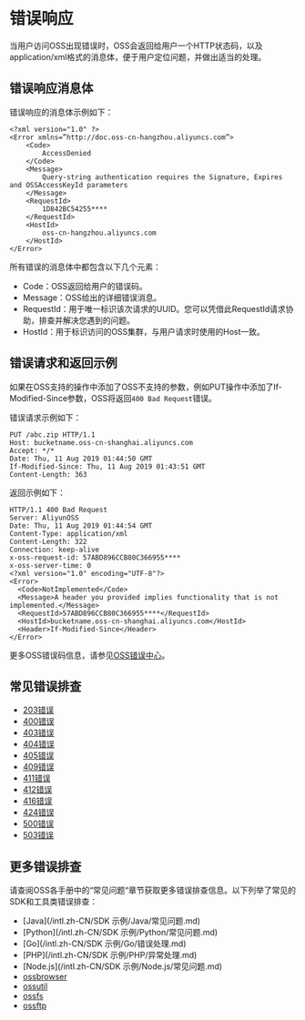 # 错误响应

当用户访问OSS出现错误时，OSS会返回给用户一个HTTP状态码，以及application/xml格式的消息体，便于用户定位问题，并做出适当的处理。

## 错误响应消息体

错误响应的消息体示例如下：

```
<?xml version="1.0" ?>
<Error xmlns=”http://doc.oss-cn-hangzhou.aliyuncs.com”>
    <Code>
        AccessDenied
    </Code>
    <Message>
        Query-string authentication requires the Signature, Expires and OSSAccessKeyId parameters
    </Message>
    <RequestId>
        1D842BC54255****
    </RequestId>
    <HostId>
        oss-cn-hangzhou.aliyuncs.com
    </HostId>
</Error>
```

所有错误的消息体中都包含以下几个元素：

-   Code：OSS返回给用户的错误码。
-   Message：OSS给出的详细错误消息。
-   RequestId：用于唯一标识该次请求的UUID。您可以凭借此RequestId请求协助，排查并解决您遇到的问题。
-   HostId：用于标识访问的OSS集群，与用户请求时使用的Host一致。

## 错误请求和返回示例

如果在OSS支持的操作中添加了OSS不支持的参数，例如PUT操作中添加了If-Modified-Since参数，OSS将返回`400 Bad Request`错误。

错误请求示例如下：

```
PUT /abc.zip HTTP/1.1
Host: bucketname.oss-cn-shanghai.aliyuncs.com
Accept: */*
Date: Thu, 11 Aug 2019 01:44:50 GMT
If-Modified-Since: Thu, 11 Aug 2019 01:43:51 GMT
Content-Length: 363
```

返回示例如下：

```
HTTP/1.1 400 Bad Request
Server: AliyunOSS
Date: Thu, 11 Aug 2019 01:44:54 GMT
Content-Type: application/xml
Content-Length: 322
Connection: keep-alive
x-oss-request-id: 57ABD896CCB80C366955****
x-oss-server-time: 0
<?xml version="1.0" encoding="UTF-8"?>
<Error>
  <Code>NotImplemented</Code>
  <Message>A header you provided implies functionality that is not implemented.</Message>
  <RequestId>57ABD896CCB80C366955****</RequestId>
  <HostId>bucketname.oss-cn-shanghai.aliyuncs.com</HostId>
  <Header>If-Modified-Since</Header>
</Error>
```

更多OSS错误码信息，请参见[OSS错误中心](https://error-center.alibabacloud.com/status/product/Oss)。

## 常见错误排查

-   [203错误](/intl.zh-CN/开发指南/错误处理/203错误.md)
-   [400错误](/intl.zh-CN/开发指南/错误处理/400错误.md)
-   [403错误](/intl.zh-CN/开发指南/错误处理/403错误.md)
-   [404错误](/intl.zh-CN/开发指南/错误处理/404错误.md)
-   [405错误](/intl.zh-CN/开发指南/错误处理/405错误.md)
-   [409错误](/intl.zh-CN/开发指南/错误处理/409错误.md)
-   [411错误](/intl.zh-CN/开发指南/错误处理/411错误.md)
-   [412错误](/intl.zh-CN/开发指南/错误处理/412错误.md)
-   [416错误](/intl.zh-CN/开发指南/错误处理/416错误.md)
-   [424错误](/intl.zh-CN/开发指南/错误处理/424错误.md)
-   [500错误](/intl.zh-CN/开发指南/错误处理/500错误.md)
-   [503错误](/intl.zh-CN/开发指南/错误处理/503错误.md)

## 更多错误排查

请查阅OSS各手册中的“常见问题“章节获取更多错误排查信息。以下列举了常见的SDK和工具类错误排查：

-   [Java](/intl.zh-CN/SDK 示例/Java/常见问题.md)
-   [Python](/intl.zh-CN/SDK 示例/Python/常见问题.md)
-   [Go](/intl.zh-CN/SDK 示例/Go/错误处理.md)
-   [PHP](/intl.zh-CN/SDK 示例/PHP/异常处理.md)
-   [Node.js](/intl.zh-CN/SDK 示例/Node.js/常见问题.md)
-   [ossbrowser](/intl.zh-CN/常用工具/图形化管理工具ossbrowser/常见问题.md)
-   [ossutil](/intl.zh-CN/常用工具/命令行工具ossutil/常见问题.md)
-   [ossfs](/intl.zh-CN/常用工具/ossfs/常见问题.md)
-   [ossftp](/intl.zh-CN/常用工具/ossftp/常见问题.md)

